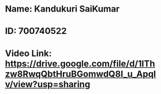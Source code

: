 # Name: Kandukuri SaiKumar
# ID: 700740522
# Video Link: https://drive.google.com/file/d/1lThzw8RwqQbtHruBGomwdQ8I_u_ApqIv/view?usp=sharing
